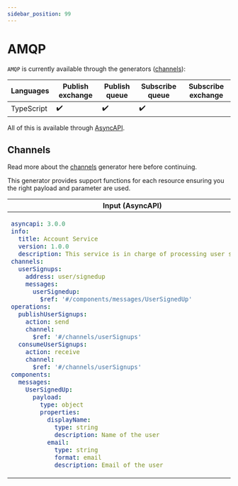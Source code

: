 ```yaml
---
sidebar_position: 99
---
```


# AMQP
`AMQP` is currently available through the generators ([channels](#channels)):

| **Languages** | Publish exchange | Publish queue | Subscribe queue | Subscribe exchange |
|---|---|---|---|---|
| TypeScript | ✔️ | ✔️ | ✔️ |  |

All of this is available through [AsyncAPI](../inputs/asyncapi.md).

## Channels
Read more about the [channels](../generators/channels.md) generator here before continuing.

This generator provides support functions for each resource ensuring you the right payload and parameter are used. 

<table>
<thead>
  <tr>
    <th>Input (AsyncAPI)</th>
    <th>Using the code</th>
  </tr>
</thead>
<tbody>
  <tr>
    <td>

```yaml
asyncapi: 3.0.0
info:
  title: Account Service
  version: 1.0.0
  description: This service is in charge of processing user signups
channels:
  userSignups:
    address: user/signedup
    messages:
      userSignedup:
        $ref: '#/components/messages/UserSignedUp'
operations:
  publishUserSignups:
    action: send
    channel:
      $ref: '#/channels/userSignups'
  consumeUserSignups:
    action: receive
    channel:
      $ref: '#/channels/userSignups'
components:
  messages:
    UserSignedUp:
      payload:
        type: object
        properties:
          displayName:
            type: string
            description: Name of the user
          email:
            type: string
            format: email
            description: Email of the user
```
</td>
    <td>

```ts
import * as Amqp from 'amqplib';
// Location depends on the payload generator configurations
import { UserSignedup } from './__gen__/payloads/UserSignedup';
// Location depends on the channel generator configurations
import { Protocols } from './__gen__/channels';
const { amqp } = Protocols;
const { publishToPublishUserSignupsExchange, publishToPublishUserSignupsQueue, subscribeToConsumeUserSignupsQueue } = amqp;

/**
 * Setup the regular client
 */
const client = await Amqp.connect('amqp://localhost');
const myPayload = new UserSignedup({displayName: 'test', email: 'test@test.dk'});

// Use exchange
await publishToPublishUserSignupsExchange(myPayload, client);

// Use queue
await publishToPublishUserSignupsQueue(myPayload, client);
await subscribeToConsumeUserSignupsQueue((message) => {
  console.log(`Received message: ${message.displayName}, ${message.email}`);
}, client);
```	
</td>
  </tr>
</tbody>
</table>
